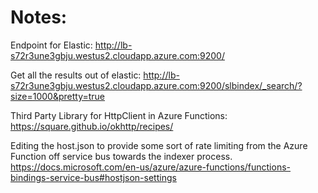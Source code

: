 
# Notes: 

Endpoint for Elastic: 
http://lb-s72r3une3gbju.westus2.cloudapp.azure.com:9200/

Get all the results out of elastic: 
http://lb-s72r3une3gbju.westus2.cloudapp.azure.com:9200/slbindex/_search/?size=1000&pretty=true 

Third Party Library for HttpClient in Azure Functions: 
https://square.github.io/okhttp/recipes/ 

Editing the host.json to provide some sort of rate limiting from the Azure Function off service bus towards the indexer process. 
https://docs.microsoft.com/en-us/azure/azure-functions/functions-bindings-service-bus#hostjson-settings 


